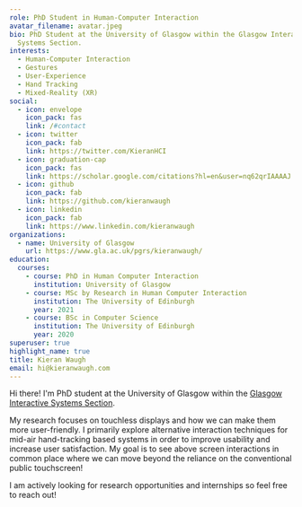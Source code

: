```yaml
---
role: PhD Student in Human-Computer Interaction
avatar_filename: avatar.jpeg
bio: PhD Student at the University of Glasgow within the Glasgow Interactive
  Systems Section.
interests:
  - Human-Computer Interaction
  - Gestures
  - User-Experience
  - Hand Tracking
  - Mixed-Reality (XR)
social:
  - icon: envelope
    icon_pack: fas
    link: /#contact
  - icon: twitter
    icon_pack: fab
    link: https://twitter.com/KieranHCI
  - icon: graduation-cap
    icon_pack: fas
    link: https://scholar.google.com/citations?hl=en&user=nq62qrIAAAAJ
  - icon: github
    icon_pack: fab
    link: https://github.com/kieranwaugh
  - icon: linkedin
    icon_pack: fab
    link: https://www.linkedin.com/kieranwaugh
organizations:
  - name: University of Glasgow
    url: https://www.gla.ac.uk/pgrs/kieranwaugh/
education:
  courses:
    - course: PhD in Human Computer Interaction
      institution: University of Glasgow
    - course: MSc by Research in Human Computer Interaction
      institution: The University of Edinburgh
      year: 2021
    - course: BSc in Computer Science
      institution: The University of Edinburgh
      year: 2020
superuser: true
highlight_name: true
title: Kieran Waugh
email: hi@kieranwaugh.com
---
```

Hi there! I'm PhD student at the University of Glasgow within the [Glasgow Interactive Systems Section](https://www.gla.ac.uk/schools/computing/research/researchsections/gist-section/).

My research focuses on touchless displays and how we can make them more user-friendly. I primarily explore alternative interaction techniques for mid-air hand-tracking based systems in order to improve usability and increase user satisfaction. My goal is to see above screen interactions in common place where we can move beyond the reliance on the conventional public touchscreen!

I am actively looking for research opportunities and internships so feel free to reach out!